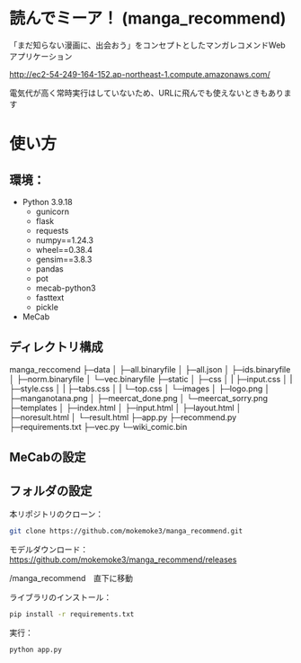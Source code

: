 # 読んでミーア！ (manga_recommend)
「まだ知らない漫画に、出会おう」をコンセプトとしたマンガレコメンドWebアプリケーション

http://ec2-54-249-164-152.ap-northeast-1.compute.amazonaws.com/

電気代が高く常時実行はしていないため、URLに飛んでも使えないときもあります

# 使い方
## 環境：
- Python 3.9.18
  - gunicorn
  - flask
  - requests
  - numpy==1.24.3
  - wheel==0.38.4
  - gensim==3.8.3
  - pandas
  - pot
  - mecab-python3
  - fasttext
  - pickle
- MeCab

## ディレクトリ構成
manga_reccomend
  ├─data
  │   ├─all.binaryfile
  │   ├─all.json
  │   ├─ids.binaryfile
  │   ├─norm.binaryfile
  │   └─vec.binaryfile
  ├─static
  │  ├─css
  │  |  ├─input.css
  │  |  ├─style.css
  │  |  ├─tabs.css
  │  |  └─top.css
  │  └─images
  │     ├─logo.png
  │     ├─manganotana.png
  │     ├─meercat_done.png
  │     └─meercat_sorry.png
  ├─templates
  │   ├─index.html
  │   ├─input.html
  │   ├─layout.html
  │   ├─noresult.html
  │   └─result.html
  ├─app.py
  ├─recommend.py
  ├─requirements.txt
  ├─vec.py
  └─wiki_comic.bin

## MeCabの設定



## フォルダの設定
本リポジトリのクローン：
```bash
git clone https://github.com/mokemoke3/manga_recommend.git
```

モデルダウンロード：
https://github.com/mokemoke3/manga_recommend/releases

/manga_recommend　直下に移動

ライブラリのインストール：
```bash
pip install -r requirements.txt
```

実行：
```bash
python app.py
```



